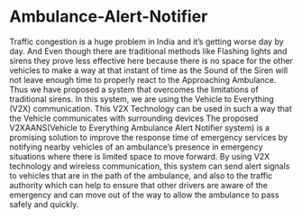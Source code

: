 # Ambulance-Alert-Notifier
Traffic congestion is a huge problem in India and it’s getting worse day by day. And Even though there are traditional methods like Flashing lights and sirens they prove less effective here because there is no space for the other vehicles to make a way at that instant of time as the Sound of the Siren will not leave enough time to properly react to the Approaching Ambulance. Thus we have proposed a system that overcomes the limitations of traditional sirens. In this system, we are using the Vehicle to Everything (V2X) communication. This V2X Technology can be used in such a way that the Vehicle communicates with surrounding devices The proposed V2XAANS(Vehicle to Everything Ambulance Alert Notifier system) is a promising solution to improve the response time of emergency services by notifying nearby vehicles of an ambulance’s presence in emergency situations where there is limited space to move forward. By using V2X technology and wireless communication, this system can send alert signals to vehicles that are in the path of the ambulance, and also to the traffic authority which can help to ensure that other drivers are aware of the emergency and can move out of the way to allow the ambulance to pass safely and quickly.
